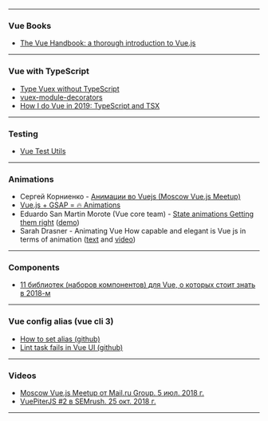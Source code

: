 ***

### Vue Books
- [The Vue Handbook: a thorough introduction to Vue.js](https://medium.freecodecamp.org/the-vue-handbook-a-thorough-introduction-to-vue-js-1e86835d8446)

***

### Vue with TypeScript
- [Type Vuex without TypeScript](https://itnext.io/type-vuex-without-typescript-4f183b83a907)
- [vuex-module-decorators](https://championswimmer.in/vuex-module-decorators/pages/getting-started.html#define-a-module)
- [How I do Vue in 2019: TypeScript and TSX](https://medium.com/@lachlanmiller_52885/how-i-do-vue-in-2019-typescript-and-tsx-6b648a4decd3)

***

### Testing
- [Vue Test Utils](https://vue-test-utils.vuejs.org/ru/)

***

### Animations
- Сергей Корниенко - [Анимации во Vuejs (Moscow Vue.js Meetup)](https://youtu.be/SiPKxngecQ0?t=3376)
- [Vue.js + GSAP = 🔥 Animations](https://blog.usejournal.com/vue-js-gsap-animations-26fc6b1c3c5a)
- Eduardo San Martin Morote (Vue core team) - [State animations Getting them right](https://www.youtube.com/watch?v=A6FPWsPdfuc) ([demo](https://state-animations-amsterdam.surge.sh/))
- Sarah Drasner - Animating Vue How capable and elegant is Vue js in terms of animation ([text](https://softwareengineeringdaily.com/2017/12/01/animating-vuejs-with-sarah-drasner/) and [video](https://www.youtube.com/watch?v=LLnVLjpY6gE))

***

### Components
- [11 библиотек (наборов компонентов) для Vue, о которых стоит знать в 2018-м](https://habr.com/company/ruvds/blog/346220/)

***

### Vue config alias (vue cli 3)
- [How to set alias (github)](https://github.com/vuejs/vue-cli/issues/2398)
- [Lint task fails in Vue UI (github)](https://github.com/vuejs/vue-cli/issues/2511)

***

### Videos

- [Moscow Vue.js Meetup от Mail.ru Group. 5 июл. 2018 г.](https://www.youtube.com/watch?v=SiPKxngecQ0)
- [VuePiterJS #2 в SEMrush. 25 окт. 2018 г.](https://www.youtube.com/watch?v=jbqqF_FHgGo)

***
